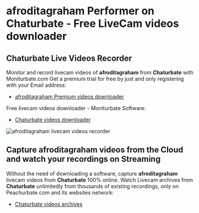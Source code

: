 # afroditagraham Performer on Chaturbate - Free LiveCam videos downloader

## Chaturbate Live Videos Recorder

Monitor and record livecam videos of **afroditagraham** from **Chaturbate** with Moniturbate.com
Get a premium trial for free by just and only registering with your Email address:
* [afroditagraham Premium videos downloader](https://moniturbate.com/request-demo-licence-key.html)

Free livecam videos downloader - Moniturbate Software:
* [Chaturbate videos downloader](https://moniturbate.com/moniturbate-download-software.html)

![afroditagraham livecam videos recorder](https://peachurnet.com/templates/moniturbate-software.png)


## Capture afroditagraham videos from the Cloud and watch your recordings on Streaming

Without the need of downloading a software, capture **afroditagraham** livecam videos from **Chaturbate** 100% online.
Watch Livecam archives from **Chaturbate** unlimitedly from thousands of existing recordings, only on Peachurbate.com and its websites network:
* [Chaturbate videos archives](https://peachurnet.com/)
